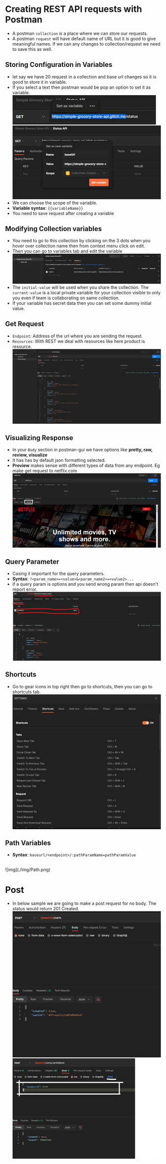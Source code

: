 # Creating REST API requests with Postman
* A postman `collection` is a place where we can store our requests. 
* A postman `request` will have default name of URL but it is good to give meaningful names. If we can any changes to collection/request we need to save this as well. 

## Storing Configuration in Variables
* let say we have 20 request in a collection and base url changes so it is good to store it in variable. 
* If you select a text then postman would be pop an option to set it as variable.
![variable](./img/variable-1.png)
![variable](./img/variable-2.png)
* We can choose the scope of the variable. 
* **Variable syntax**: `{{variableName}}`
* You need to save request after creating a variable

## Modifying Collection variables
* You need to go to this collection by clicking on the 3 dots when you hover over collection name then from context menu click on edit. 
* Then you can go to variables tab and edit the variable
![variable](./img/variable-3.png)
* The `initial-value` will be used when you share the collection. The `current-value` is a local private variable for your collection visible to only you even if team is collaborating on same collection. 
* If your variable has secret data then you can set some dummy initial value.

## Get Request
* `Endpoint`: Address of the url where you are sending the request. 
* `Resources`: With REST we deal with resources like here product is resource. 
![get](./img/get.png)

## Visualizing Response
* In your `Body` section in postman-gui we have options like **pretty, raw, review, visualize**
* It has has by default json formatting selected. 
* **Preview** makes sense with different types of data from any endpoint. Eg make get request to netflix.com
![img](./img/Screenshot%202022-09-02%20135452.png)

## Query Parameter
* Casing it important for the query parameters. 
* **Syntax**: `?<param_name>=<value>&<param_name2>=<value2>...`
* if a query param is options and you send wrong param then api doesn't report error. 
![query-param](./img/query-param.png)


## Shortcuts
* Go to gear icons in top right then go to shortcuts, then you can go to shortcuts tab. 
![ShortCuts](./img/Shortcuts.png)

## Path Variables
* **Syntax**: `baseurl/<endpoint>/:pathParamName=pathParamValue`
<br/>
![img](./img/Path.png)

# Post
* In below sample we are going to make a post request for no body. The status would return 201 Created. 
![cart](./img/cart.png)
![cart](./img/cart-add-item.png)
